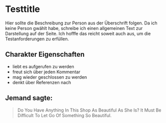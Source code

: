 # Testtitle

Hier sollte die Beschreibung zur Person aus der Überschrift folgen. Da ich keine Person gwählt habe, schreibe ich einen allgemeinen Text zur Darstellung auf der Seite.
Ich hofffe das reicht soweit auch aus, um die Testanforderungen zu erfüllen.

## Charakter Eigenschaften
* liebt es aufgerufen zu werden
* freut sich über jeden Kommentar
* mag wieder geschlossen zu werden
* denkt über Referenzen nach

## Jemand sagte:
> Do You Have Anything In This Shop As Beautiful As She Is?
> It Must Be Difficult To Let Go Of Something So Beautiful.



